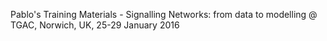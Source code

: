 Pablo's Training Materials - Signalling Networks: from data to modelling @ TGAC, Norwich, UK, 25-29 January 2016
